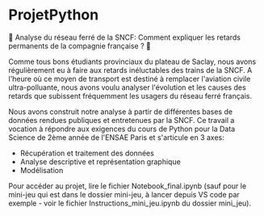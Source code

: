 # ProjetPython

🚂 Analyse du réseau ferré de la SNCF: Comment expliquer les retards permanents de la compagnie française ? 🚂

Comme tous bons étudiants provinciaux du plateau de Saclay, nous avons régulièrement eu à faire aux retards inéluctables des trains de la SNCF. A l'heure où ce moyen de transport est destiné à remplacer l'aviation civile ultra-polluante, nous avons voulu analyser l'évolution et les causes des retards que subissent fréquemment les usagers du réseau ferré français.

Nous avons construit notre analyse à partir de différentes bases de données rendues publiques et entretenues par la SNCF. Ce travail a vocation à répondre aux exigences du cours de Python pour la Data Science de 2ème année de l'ENSAE Paris et s'articule en 3 axes:

 -   Récupération et traitement des données
 -   Analyse descriptive et représentation graphique
 -   Modélisation

Pour accéder au projet, lire le fichier Notebook_final.ipynb (sauf pour le mini-jeu qui est dans le dossier mini-jeu, à lancer depuis VS code par exemple - voir le fichier Instructions_mini_jeu.ipynb du dossier mini_jeu).
